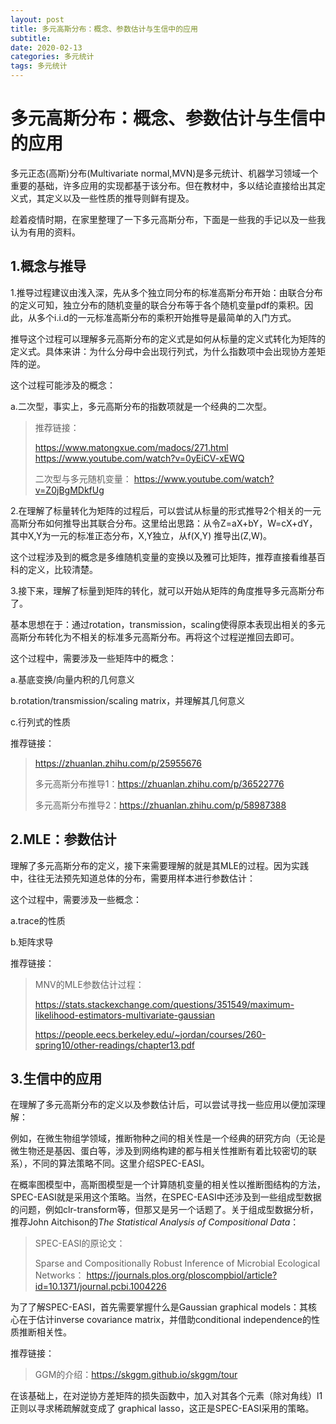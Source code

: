 ```yaml
---
layout: post
title: 多元高斯分布：概念、参数估计与生信中的应用
subtitle: 
date: 2020-02-13
categories: 多元统计
tags: 多元统计
---
```


# 多元高斯分布：概念、参数估计与生信中的应用

多元正态(高斯)分布(Multivariate normal,MVN)是多元统计、机器学习领域一个重要的基础，许多应用的实现都基于该分布。但在教材中，多以结论直接给出其定义式，其定义以及一些性质的推导则鲜有提及。

趁着疫情时期，在家里整理了一下多元高斯分布，下面是一些我的手记以及一些我认为有用的资料。

## **1.概念与推导**

1.推导过程建议由浅入深，先从多个独立同分布的标准高斯分布开始：由联合分布的定义可知，独立分布的随机变量的联合分布等于各个随机变量pdf的乘积。因此，从多个i.i.d的一元标准高斯分布的乘积开始推导是最简单的入门方式。

推导这个过程可以理解多元高斯分布的定义式是如何从标量的定义式转化为矩阵的定义式。具体来讲：为什么分母中会出现行列式，为什么指数项中会出现协方差矩阵的逆。

这个过程可能涉及的概念：

a.二次型，事实上，多元高斯分布的指数项就是一个经典的二次型。

> 推荐链接：
>
>  https://www.matongxue.com/madocs/271.html https://www.youtube.com/watch?v=0yEiCV-xEWQ 
>
> 二次型与多元随机变量： https://www.youtube.com/watch?v=Z0jBgMDkfUg

2.在理解了标量转化为矩阵的过程后，可以尝试从标量的形式推导2个相关的一元高斯分布如何推导出其联合分布。这里给出思路：从令Z=aX+bY，W=cX+dY，其中X,Y为一元的标准正态分布，X,Y独立，从f(X,Y) 推导出(Z,W)。

这个过程涉及到的概念是多维随机变量的变换以及雅可比矩阵，推荐直接看维基百科的定义，比较清楚。

3.接下来，理解了标量到矩阵的转化，就可以开始从矩阵的角度推导多元高斯分布了。

基本思想在于：通过rotation，transmission，scaling使得原本表现出相关的多元高斯分布转化为不相关的标准多元高斯分布。再将这个过程逆推回去即可。

这个过程中，需要涉及一些矩阵中的概念：

a.基底变换/向量内积的几何意义

b.rotation/transmission/scaling matrix，并理解其几何意义

c.行列式的性质

推荐链接：

> https://zhuanlan.zhihu.com/p/25955676 
>
> 多元高斯分布推导1：https://zhuanlan.zhihu.com/p/36522776 
>
> 多元高斯分布推导2：https://zhuanlan.zhihu.com/p/58987388

## **2.MLE：参数估计**

理解了多元高斯分布的定义，接下来需要理解的就是其MLE的过程。因为实践中，往往无法预先知道总体的分布，需要用样本进行参数估计：

这个过程中，需要涉及一些概念：

a.trace的性质

b.矩阵求导

推荐链接：

> MNV的MLE参数估计过程：
>
>  https://stats.stackexchange.com/questions/351549/maximum-likelihood-estimators-multivariate-gaussian
>
>  https://people.eecs.berkeley.edu/~jordan/courses/260-spring10/other-readings/chapter13.pdf

## **3.生信中的应用**

在理解了多元高斯分布的定义以及参数估计后，可以尝试寻找一些应用以便加深理解：

例如，在微生物组学领域，推断物种之间的相关性是一个经典的研究方向（无论是微生物还是基因、蛋白等，涉及到网络构建的都与相关性推断有着比较密切的联系），不同的算法策略不同。这里介绍SPEC-EASI。

在概率图模型中，高斯图模型是一个计算随机变量的相关性以推断图结构的方法，SPEC-EASI就是采用这个策略。当然，在SPEC-EASI中还涉及到一些组成型数据的问题，例如clr-transform等，但那又是另一个话题了。关于组成型数据分析，推荐John Aitchison的*The Statistical Analysis of Compositional Data*：

> SPEC-EASI的原论文： 
>
> Sparse and Compositionally Robust Inference of Microbial Ecological Networks： https://journals.plos.org/ploscompbiol/article?id=10.1371/journal.pcbi.1004226

为了了解SPEC-EASI，首先需要掌握什么是Gaussian graphical models：其核心在于估计inverse covariance matrix，并借助conditional independence的性质推断相关性。

推荐链接：

> GGM的介绍：https://skggm.github.io/skggm/tour

在该基础上，在对逆协方差矩阵的损失函数中，加入对其各个元素（除对角线）l1正则以寻求稀疏解就变成了 graphical lasso，这正是SPEC-EASI采用的策略。
